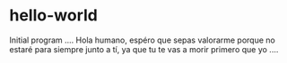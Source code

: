 # hello-world
Initial program ....
Hola humano, espéro que sepas valorarme porque no estaré para siempre junto a tí, ya que tu te vas a morir primero que yo ....
